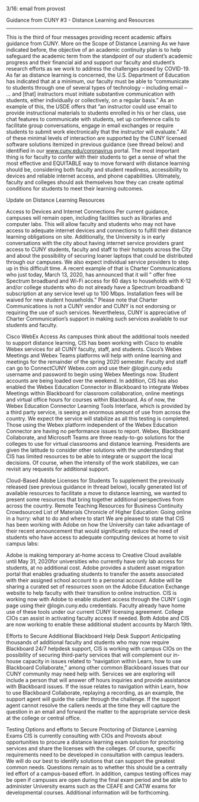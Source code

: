 3/16: email from provost

Guidance from CUNY #3 - Distance Learning and Resources


----


This is the third of four messages providing recent academic affairs guidance from CUNY.
More on the Scope of Distance Learning
 As we have indicated before, the objective of an academic continuity plan is to help safeguard the academic term from the standpoint of our student’s academic progress and their financial aid and support our faculty and student’s research efforts as we work to address the challenges posed by COVID-19.  As far as distance learning is concerned, the U.S. Department of Education has indicated that at a minimum, our faculty must be able to “communicate to students through one of several types of technology – including email – … and [that] instructors must initiate substantive communication with students, either individually or collectively, on a regular basis.”  As an example of this, the USDE offers that “an instructor could use email to provide instructional materials to students enrolled in his or her class, use chat features to communicate with students, set up conference calls to facilitate group conversations, engage in email exchanges or require students to submit work electronically that the instructor will evaluate.”  All of these minimal levels of interaction are supported by the CUNY licensed software solutions itemized in previous guidance (see thread below) and identified in our www.cuny.edu/coronavirus portal. The most important thing is for faculty to confer with their students to get a sense of what the most effective and EQUITABLE way to move forward with distance learning should be, considering both faculty and student readiness, accessibility to devices and reliable internet access, and phone capabilities.  Ultimately, faculty and colleges should ask themselves how they can create optimal conditions for students to meet their learning outcomes.

Update on Distance Learning Resources

Access to Devices and Internet Connections
Per current guidance, campuses will remain open, including facilities such as libraries and computer labs.  This will allow faculty and students who may not have access to adequate internet devices and connections to fulfill their distance learning obligations on site.  Additionally, the University is in early conversations with the city about having internet service providers grant access to CUNY students, faculty and staff to their hotspots across the City and about the possibility of securing loaner laptops that could be distributed through our campuses. We also expect individual service providers to step up in this difficult time.  A recent example of that is Charter Communications who just today, March 13, 2020, has announced that it will " offer free Spectrum broadband and Wi-Fi access for 60 days to households with K-12 and/or college students who do not already have a Spectrum broadband subscription at any service level up to 100 Mbps. Installation fees will be waived for new student households."  Please note that Charter Communications is not a CUNY vendor and CUNY is not endorsing or requiring the use of such services.  Nevertheless, CUNY is appreciative of Charter Communication’s support in making such services available to our students and faculty.

Cisco WebEx Access
As campuses think about the additional tools needed to support distance learning, CIS has been working with Cisco to enable Webex services for all CUNY faculty, staff, and students.  Cisco’s Webex Meetings and Webex Teams platforms will help with online learning and meetings for the remainder of the spring 2020 semester.  Faculty and staff can go to ConnectCUNY Webex.com  and use their @login.cuny.edu username and password to begin using Webex Meetings now.  Student accounts are being loaded over the weekend.  In addition, CIS has also enabled the Webex Education Connector in Blackboard to integrate Webex Meetings within Blackboard for classroom collaboration, online meetings and virtual office hours for courses within Blackboard.  As of now, the Webex Education Connector Learning Tools Interface, which is provided by a third party service, is seeing an enormous amount of use from across the country.  We expect the service will stabilize as all this testing is completed.   Those using the Webex platform independent of the Webex Education Connector are having no performance issues to report.  Webex, Blackboard Collaborate, and Microsoft Teams are three ready-to-go solutions for the colleges to use for virtual classrooms and distance learning.  Presidents are given the latitude to consider other solutions with the understanding that CIS has limited resources to be able to integrate or support the local decisions.  Of course, when the intensity of the work stabilizes, we can revisit any requests for additional support.

Cloud-Based Adobe Licenses for Students
To supplement the previously released (see previous guidance in thread below), locally generated list of available resources to facilitate a move to distance learning, we wanted to present some resources that bring together additional perspectives from across the country.
Remote Teaching Resources for Business Continuity Crowdsourced List of Materials
Chronicle of Higher Education: Going online in a hurry: what to do and where to start
 We are pleased to state that CIS has been working with Adobe on how the University can take advantage of their recent announcement that would significantly reduce the need of students who have access to adequate computing devices at home to visit campus labs:

Adobe is making temporary at-home access to Creative Cloud available until May 31, 2020for universities who currently have only lab access for students, at no additional cost.
Adobe provides a student asset migration portal that enables graduating students to transfer the assets associated with their assigned school account to a personal account.
Adobe will be sharing a curated set of resources soon on the Adobe Education Exchange website to help faculty with their transition to online instruction.
CIS is working now with Adobe to enable student access through the CUNY Login page using their @login.cuny.edu credentials.  Faculty already have home use of these tools under our current CUNY licensing agreement.  College CIOs can assist in activating faculty access If needed.  Both Adobe and CIS are now working to enable these additional student accounts by March 19th.

Efforts to Secure Additional Blackboard Help Desk Support
Anticipating thousands of additional faculty and students who may now require Blackboard 24/7 helpdesk support, CIS is working with campus CIOs on the possibility of securing third-party services that will complement our in-house capacity in issues related to “navigation within Learn, how to use Blackboard Collaborate,” among other common Blackboard issues that our CUNY community may need help with.  Services we are exploring will include a person that will answer off hours inquiries and provide assistance with Blackboard issues.  If the issue relates to navigation within Learn, how to use Blackboard Collaborate, replaying a recording, as an example, the support agent will guide the caller through the challenge.  If the support agent cannot resolve the callers needs at the time they will capture the question in an email and forward the matter to the appropriate service desk at the college or central office.

Testing Options and efforts to Secure Proctoring of Distance Learning Exams
CIS is currently consulting with CIOs and Provosts about opportunities to procure a distance learning exam solution for proctoring services and share the licenses with the colleges.  Of course, specific requirements need to be developed in consultation with campus leaders.  We will do our best to identify solutions that can support the greatest common needs.  Questions remain as to whether this should be a centrally led effort of a campus-based effort. In addition, campus testing offices may be open if campuses are open during the final exam period and be able to administer University exams such as the CEAFE and CATW exams for developmental courses. Additional information will be forthcoming.
